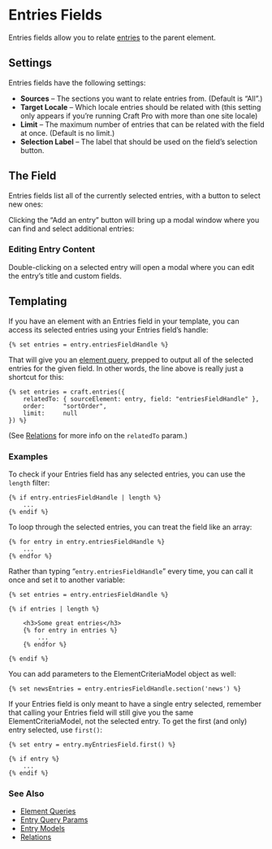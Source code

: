 Entries Fields
==============

Entries fields allow you to relate [entries](sections-and-entries.md) to the parent element.

## Settings

Entries fields have the following settings:

* **Sources** – The sections you want to relate entries from. (Default is “All”.)
* **Target Locale** – Which locale entries should be related with (this setting only appears if you’re running Craft Pro with more than one site locale)
* **Limit** – The maximum number of entries that can be related with the field at once. (Default is no limit.)
* **Selection Label** – The label that should be used on the field’s selection button.


## The Field

Entries fields list all of the currently selected entries, with a button to select new ones:

Clicking the “Add an entry” button will bring up a modal window where you can find and select additional entries:

### Editing Entry Content

Double-clicking on a selected entry will open a modal where you can edit the entry’s title and custom fields.

## Templating

If you have an element with an Entries field in your template, you can access its selected entries using your Entries field’s handle:

```twig
{% set entries = entry.entriesFieldHandle %}
```

That will give you an [element query](element-queries.md), prepped to output all of the selected entries for the given field. In other words, the line above is really just a shortcut for this:

```twig
{% set entries = craft.entries({
    relatedTo: { sourceElement: entry, field: "entriesFieldHandle" },
    order:     "sortOrder",
    limit:     null
}) %}
```

(See [Relations](relations.md) for more info on the `relatedTo` param.)

### Examples

To check if your Entries field has any selected entries, you can use the `length` filter:

```twig
{% if entry.entriesFieldHandle | length %}
    ...
{% endif %}
```

To loop through the selected entries, you can treat the field like an array:

```twig
{% for entry in entry.entriesFieldHandle %}
    ...
{% endfor %}
```

Rather than typing “`entry.entriesFieldHandle`” every time, you can call it once and set it to another variable:

```twig
{% set entries = entry.entriesFieldHandle %}

{% if entries | length %}

    <h3>Some great entries</h3>
    {% for entry in entries %}
        ...
    {% endfor %}

{% endif %}
```

You can add parameters to the ElementCriteriaModel object as well:

```twig
{% set newsEntries = entry.entriesFieldHandle.section('news') %}
```

If your Entries field is only meant to have a single entry selected, remember that calling your Entries field will still give you the same ElementCriteriaModel, not the selected entry. To get the first (and only) entry selected, use `first()`:

```twig
{% set entry = entry.myEntriesField.first() %}

{% if entry %}
    ...
{% endif %}
```


### See Also

* [Element Queries](element-queries.md)
* [Entry Query Params](entry-query-params.md)
* [Entry Models](templating/variables/entrymodel.md)
* [Relations](relations.md)

